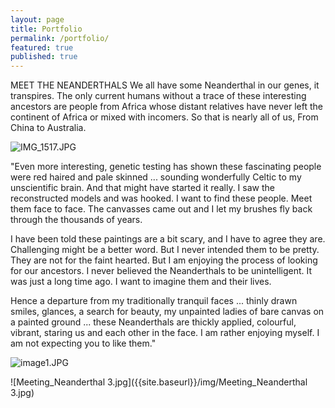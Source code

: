 ```yaml
---
layout: page
title: Portfolio
permalink: /portfolio/
featured: true
published: true
---
```

MEET THE NEANDERTHALS We all have some Neanderthal in our genes, it transpires. The only current humans without a trace of these interesting ancestors are people from Africa whose distant relatives have never left the continent of Africa or mixed with incomers. So that is nearly all of us, From China to Australia.

![IMG_1517.JPG]({{site.baseurl}}/media/neandersad.jpg)

"Even more interesting, genetic testing has shown these fascinating people were red haired and pale skinned ... sounding wonderfully Celtic to my unscientific brain. And that might have started it really. I saw the reconstructed models and was hooked. I want to find these people. Meet them face to face. The canvasses came out and I let my brushes fly back through the thousands of years.

I have been told these paintings are a bit scary, and I have to agree they are. Challenging might be a better word. But I never intended them to be pretty. They are not for the faint hearted. But I am enjoying the process of looking for our ancestors. I never believed the Neanderthals to be unintelligent. It was just a long time ago. I want to imagine them and their lives.

Hence a departure from my traditionally tranquil faces ... thinly drawn smiles, glances, a search for beauty, my unpainted ladies of bare canvas on a painted ground ... these Neanderthals are thickly applied, colourful, vibrant, staring us and each other in the face. I am rather enjoying myself. I am not expecting you to like them."

![image1.JPG]({{site.baseurl}}/media/neanderhappy.jpg)

![Meeting_Neanderthal 3.jpg]({{site.baseurl}}/img/Meeting_Neanderthal 3.jpg)
